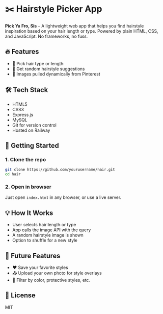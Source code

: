# ✂️ Hairstyle Picker App

**Pick Ya Fro, Sis** – A lightweight web app that helps you find hairstyle inspiration based on your hair length or type. Powered by plain HTML, CSS, and JavaScript. No frameworks, no fuss.

## 🔥 Features

* 🎯 Pick hair type or length
* 🎲 Get random hairstyle suggestions
* 📸 Images pulled dynamically from Pinterest

## 🛠 Tech Stack

* HTML5
* CSS3
* Express.js
* MySQL 
* Git for version control
* Hosted on Railway

## 🚀 Getting Started

### 1. Clone the repo

```bash
git clone https://github.com/yourusername/hair.git
cd hair
```

### 2. Open in browser

Just open `index.html` in any browser, or use a live server.

## 💡 How It Works

* User selects hair length or type
* App calls the image API with the query
* A random hairstyle image is shown
* Option to shuffle for a new style

## 🧠 Future Features

* ❤️ Save your favorite styles
* 📤 Upload your own photo for style overlays
* 🎨 Filter by color, protective styles, etc.

## 📄 License

MIT

